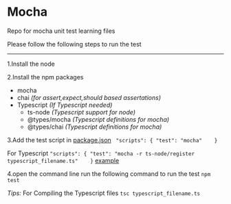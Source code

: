 # Mocha
Repo for mocha unit test learning files

Please follow the following steps to run the test

***

1.Install the node

2.Install the npm packages
* mocha
* chai _(for assert,expect,should based assertations)_
* Typescript _(If Typescript needed)_
    * ts-node  _(Typescript support for node)_
    * @types/mocha _(Typescript definitions for mocha)_
    * @types/chai _(Typescript definitions for mocha)_

3.Add the test script in [package.json](https://github.com/pksivanantham/Mocha/blob/master/package.json) 
  `  "scripts": {
    "test": "mocha"   
  }
`

For Typescript `"scripts": {
    "test": "mocha -r ts-node/register typescript_filename.ts"   
  }`
 [example](https://github.com/pksivanantham/Mocha/blob/4b2dee224c30ddf4beabfdc104d0a303d5f1462d/package.json#L14)


4.open the command line run the following command to run the test
`npm test`

_Tips:_ For Compiling the Typescript files `tsc typescript_filename.ts`
